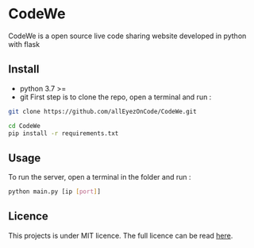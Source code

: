 # CodeWe
CodeWe is a open source live code sharing website developed in python with flask

## Install
* python 3.7 >= 
* git
First step is to clone the repo, open a terminal and run :
```bash
git clone https://github.com/allEyezOnCode/CodeWe.git
```
```bash
cd CodeWe
pip install -r requirements.txt
```

## Usage
To run the server, open a terminal in the folder and run :
```bash
python main.py [ip [port]]
```

## Licence 
This projects is under MIT licence. The full licence can be read [here](https://github.com/allEyezOnCode/CodeWe).